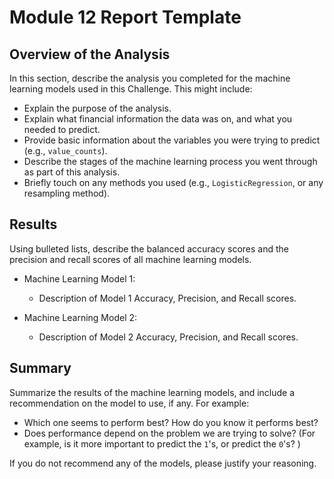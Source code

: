 # Module 12 Report Template

## Overview of the Analysis

In this section, describe the analysis you completed for the machine learning models used in this Challenge. This might include:

- Explain the purpose of the analysis.
- Explain what financial information the data was on, and what you needed to predict.
- Provide basic information about the variables you were trying to predict (e.g., `value_counts`).
- Describe the stages of the machine learning process you went through as part of this analysis.
- Briefly touch on any methods you used (e.g., `LogisticRegression`, or any resampling method).

## Results

Using bulleted lists, describe the balanced accuracy scores and the precision and recall scores of all machine learning models.

- Machine Learning Model 1:

  - Description of Model 1 Accuracy, Precision, and Recall scores.

- Machine Learning Model 2:
  - Description of Model 2 Accuracy, Precision, and Recall scores.

## Summary

Summarize the results of the machine learning models, and include a recommendation on the model to use, if any. For example:

- Which one seems to perform best? How do you know it performs best?
- Does performance depend on the problem we are trying to solve? (For example, is it more important to predict the `1`'s, or predict the `0`'s? )

If you do not recommend any of the models, please justify your reasoning.

